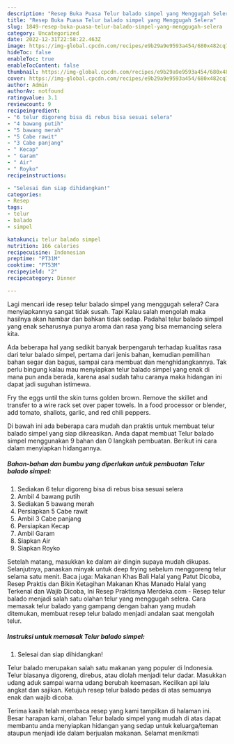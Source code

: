 ```yaml
---
description: "Resep Buka Puasa Telur balado simpel yang Menggugah Selera"
title: "Resep Buka Puasa Telur balado simpel yang Menggugah Selera"
slug: 1849-resep-buka-puasa-telur-balado-simpel-yang-menggugah-selera
category: Uncategorized
date: 2022-12-31T22:58:22.463Z
image: https://img-global.cpcdn.com/recipes/e9b29a9e9593a454/680x482cq70/telur-balado-simpel-foto-resep-utama.jpg
hideToc: false
enableToc: true
enableTocContent: false
thumbnail: https://img-global.cpcdn.com/recipes/e9b29a9e9593a454/680x482cq70/telur-balado-simpel-foto-resep-utama.jpg
cover: https://img-global.cpcdn.com/recipes/e9b29a9e9593a454/680x482cq70/telur-balado-simpel-foto-resep-utama.jpg
author: Admin
authorAv: notfound
ratingvalue: 3.1
reviewcount: 9
recipeingredient:
- "6 telur digoreng bisa di rebus bisa sesuai selera"
- "4 bawang putih"
- "5 bawang merah"
- "5 Cabe rawit"
- "3 Cabe panjang"
- " Kecap"
- " Garam"
- " Air"
- " Royko"
recipeinstructions:

- "Selesai dan siap dihidangkan!"
categories:
- Resep
tags:
- telur
- balado
- simpel

katakunci: telur balado simpel 
nutrition: 166 calories
recipecuisine: Indonesian
preptime: "PT31M"
cooktime: "PT53M"
recipeyield: "2"
recipecategory: Dinner

---
```



Lagi mencari ide resep telur balado simpel yang menggugah selera? Cara menyiapkannya sangat tidak susah. Tapi Kalau salah mengolah maka hasilnya akan hambar dan bahkan tidak sedap. Padahal telur balado simpel yang enak seharusnya punya aroma dan rasa yang bisa memancing selera kita.


Ada beberapa hal yang sedikit banyak berpengaruh terhadap kualitas rasa dari telur balado simpel, pertama dari jenis bahan, kemudian pemilihan bahan segar dan bagus, sampai cara membuat dan menghidangkannya. Tak perlu bingung kalau mau menyiapkan telur balado simpel yang enak di mana pun anda berada, karena asal sudah tahu caranya maka hidangan ini dapat jadi suguhan istimewa.

Fry the eggs until the skin turns golden brown. Remove the skillet and transfer to a wire rack set over paper towels. In a food processor or blender, add tomato, shallots, garlic, and red chili peppers.


Di bawah ini ada beberapa cara mudah dan praktis untuk membuat telur balado simpel yang siap dikreasikan. Anda dapat membuat Telur balado simpel menggunakan 9 bahan dan 0 langkah pembuatan. Berikut ini cara dalam menyiapkan hidangannya.

<!--inarticleads1-->

##### Bahan-bahan dan bumbu yang diperlukan untuk pembuatan Telur balado simpel:

1. Sediakan 6 telur digoreng bisa di rebus bisa sesuai selera
1. Ambil 4 bawang putih
1. Sediakan 5 bawang merah
1. Persiapkan 5 Cabe rawit
1. Ambil 3 Cabe panjang
1. Persiapkan  Kecap
1. Ambil  Garam
1. Siapkan  Air
1. Siapkan  Royko


Setelah matang, masukkan ke dalam air dingin supaya mudah dikupas. Selanjutnya, panaskan minyak untuk deep frying sebelum menggoreng telur selama satu menit. Baca juga: Makanan Khas Bali Halal yang Patut Dicoba, Resep Praktis dan Bikin Ketagihan Makanan Khas Manado Halal yang Terkenal dan Wajib Dicoba, Ini Resep Praktisnya Merdeka.com - Resep telur balado menjadi salah satu olahan telur yang menggugah selera. Cara memasak telur balado yang gampang dengan bahan yang mudah ditemukan, membuat resep telur balado menjadi andalan saat mengolah telur. 

<!--inarticleads2-->

##### Instruksi untuk memasak Telur balado simpel:


1. Selesai dan siap dihidangkan!

Telur balado merupakan salah satu makanan yang populer di Indonesia. Telur biasanya digoreng, direbus, atau diolah menjadi telur dadar. Masukkan udang aduk sampai warna udang berubah keemasan. Kecilkan api lalu angkat dan sajikan. Ketujuh resep telur balado pedas di atas semuanya enak dan wajib dicoba. 

Terima kasih telah membaca resep yang kami tampilkan di halaman ini. Besar harapan kami, olahan Telur balado simpel yang mudah di atas dapat membantu anda menyiapkan hidangan yang sedap untuk keluarga/teman ataupun menjadi ide dalam berjualan makanan. Selamat menikmati

